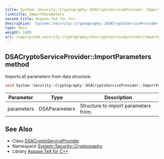 ```yaml
---
title: System::Security::Cryptography::DSACryptoServiceProvider::ImportParameters method
linktitle: ImportParameters
second_title: Aspose.TeX for C++
description: 'System::Security::Cryptography::DSACryptoServiceProvider::ImportParameters method. Imports all parameters from data structure in C++.'
type: docs
weight: 1400
url: /cpp/system.security.cryptography/dsacryptoserviceprovider/importparameters/
---
```

## DSACryptoServiceProvider::ImportParameters method


Imports all parameters from data structure.

```cpp
void System::Security::Cryptography::DSACryptoServiceProvider::ImportParameters(DSAParameters parameters) override
```


| Parameter | Type | Description |
| --- | --- | --- |
| parameters | DSAParameters | Structure to import parameters from. |

## See Also

* Class [DSACryptoServiceProvider](../)
* Namespace [System::Security::Cryptography](../../)
* Library [Aspose.TeX for C++](../../../)
